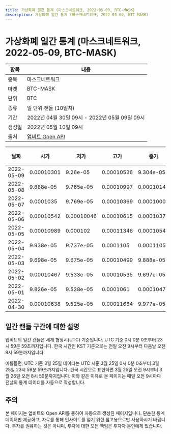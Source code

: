 ```yaml
---
title: 가상화폐 일간 통계 (마스크네트워크, 2022-05-09, BTC-MASK)
description: 가상화폐 일간 통계 (마스크네트워크, 2022-05-09, BTC-MASK)
---
```



가상화폐 일간 통계 (마스크네트워크, 2022-05-09, BTC-MASK)
===

|항목|내용|
|--|--|
|종목|마스크네트워크|
|마켓|BTC-MASK|
|단위|BTC|
|종류|일 단위 캔들 (10일치)|
|기간|2022년 04월 30일 09시 - 2022년 05월 09일 09시|
|생성일|2022년 05월 10일 09시|
|출처|[업비트 Open API](https://docs.upbit.com)|


|날짜|시가|저가|고가|종가|비고|
|--|--|--|--|--|--|
|2022-05-09|0.00010301|9.26e-05|0.00010536|9.304e-05|    |
|2022-05-08|9.888e-05|9.765e-05|0.00010997|0.00010144|    |
|2022-05-07|0.0001035|9.769e-05|0.00010369|0.00010001|    |
|2022-05-06|0.00010542|0.00010046|0.00010615|0.0001037|    |
|2022-05-05|0.00010989|0.000102|0.00011346|0.00010545|    |
|2022-05-04|9.938e-05|9.737e-05|0.0001105|0.0001105|    |
|2022-05-03|9.698e-05|9.675e-05|0.00010499|9.888e-05|    |
|2022-05-02|0.00010467|9.533e-05|0.00010535|9.697e-05|    |
|2022-05-01|9.826e-05|9.528e-05|0.0001061|0.00010476|    |
|2022-04-30|0.00010638|9.525e-05|0.00011684|9.977e-05|    |


일간 캔들 구간에 대한 설명
---


업비트의 일간 캔들은 세계 협정시(UTC) 기준입니다. 
UTC 기준 0시 0분 0초부터 23시 59분 59초까지입니다. 
한국 시간인 KST 기준으로는 전일 오전 9시부터 다음날 오전 8시 59분까지입니다. 


예를들면, UTC 기준 3월 25일 데이터는 UTC 시준 3월 25일 0시 0분 0초부터 3월 25일 23시 59분 59초까지입니다. 
한국 시간으로 표현하면 3월 25일 오전 9시부터 3월 26일 오전 8시 59분까지입니다. 
이와 같은 이유로 본 페이지는 매일 오전 9시마다 전날의 통계 데이터를 자동으로 작성합니다. 


주의
---


본 페이지는 업비트의 Open API를 통하여 자동으로 생성된 페이지입니다. 
단순한 통계 데이터만 제공하고, 자료를 통해 인사이트를 얻기 위한 참고용으로만 사용하시기 바랍니다. 
투자를 권유하는 것은 아니며, 투자에 대한 모든 책임은 투자자 본인에게 있습니다. 
